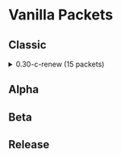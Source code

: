 # Vanilla Packets
## Classic
<details>
<summary>0.30-c-renew (15 packets)</summary>

- LOGIN
    - Packet ID: 
    - Packet inputs:
    - Packet outputs:
    - Packet size:
    - Packet description:
- LEVEL_INITIALIZE
    - Packet ID: 
    - Packet inputs:
    - Packet outputs:
    - Packet size:
    - Packet description:
- LEVEL_DATA_CHUNK
    - Packet ID: 
    - Packet inputs:
    - Packet outputs:
    - Packet size:
    - Packet description:
- LEVEL_FINALIZE
    - Packet ID: 
    - Packet inputs:
    - Packet outputs:
    - Packet size:
    - Packet description:
- PLACE_OR_REMOVE_TILE
    - Packet ID: 
    - Packet inputs:
    - Packet outputs:
    - Packet size:
    - Packet description:
- SET_TILE
    - Packet ID: 
    - Packet inputs:
    - Packet outputs:
    - Packet size:
    - Packet description:
- PLAYER_JOIN
    - Packet ID: 
    - Packet inputs:
    - Packet outputs:
    - Packet size:
    - Packet description:
- PLAYER_TELEPORT
    - Packet ID: 
    - Packet inputs:
    - Packet outputs:
    - Packet size:
    - Packet description:
- PLAYER_MOVE_AND_ROTATE
    - Packet ID: 
    - Packet inputs:
    - Packet outputs:
    - Packet size:
    - Packet description:
- PLAYER_MOVE
    - Packet ID: 
    - Packet inputs:
    - Packet outputs:
    - Packet size:
    - Packet description:
- PLAYER_ROTATE
    - Packet ID: 
    - Packet inputs:
    - Packet outputs:
    - Packet size:
    - Packet description:
- PLAYER_DISCONNECT
    - Packet ID: 
    - Packet inputs:
    - Packet outputs:
    - Packet size:
    - Packet description:
- CHAT_MESSAGE
    - Packet ID: 
    - Packet inputs:
    - Packet outputs:
    - Packet size:
    - Packet description:
- KICK_PLAYER
    - Packet ID: 
    - Packet inputs:
    - Packet outputs:
    - Packet size:
    - Packet description:
- USER_TYPE
</details>

## Alpha

## Beta

## Release
